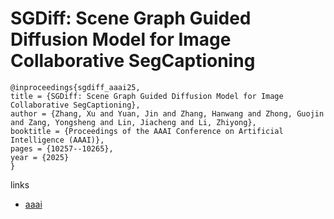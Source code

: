 # SGDiff: Scene Graph Guided Diffusion Model for Image Collaborative SegCaptioning

```
@inproceedings{sgdiff_aaai25,
title = {SGDiff: Scene Graph Guided Diffusion Model for Image Collaborative SegCaptioning},
author = {Zhang, Xu and Yuan, Jin and Zhang, Hanwang and Zhong, Guojin and Zang, Yongsheng and Lin, Jiacheng and Li, Zhiyong},
booktitle = {Proceedings of the AAAI Conference on Artificial Intelligence (AAAI)},
pages = {10257--10265},
year = {2025}
}
```

links
- [aaai](https://ojs.aaai.org/index.php/AAAI/article/view/33113)
